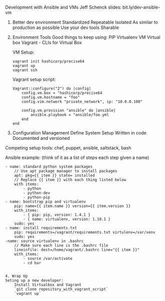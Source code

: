 Development with Ansible and VMs
Jeff Schenck
slides: bit.ly/dev-ansible-vm


1. Better dev environment
Standardized
Repeatable
Isolated
As similar to production as possible
Use your dev tools
Sharable

2. Environment Tools
Good things to keep using:
    PIP
    Virtualenv
VM
    Virtual box
    Vagrant - CLIs for Virtual Box

    VM Setup:
    ```
    vagrant init hashicorp/precise64
    vagrant up
    vagrant ssh
    ```

    Vagrant setup script:
    ```
    Vagrant::configure("2") do |config|
        config.vm.box = "hashicorp/precise64
        config.vm.hostname = "foo"
        config.vim.network "private_network", ip: "10.0.0.100"

        config.vm.provision "ansible" do |ansible|
            ansible.playbook = "ansible/foo.yml
        end
    end
    ```

3. Configuration Management
Define System Setup
Written in code
Documented and versioned

Competing setup tools:
chef, puppet, ansible, saltstack, bash

Ansible example:
(think of it as a list of steps each step given a name)
```
- name: standard python system packages
    // Use apt package manager to install packages
    apt: pkg={{ item }} state= installed
    // Replace {{ item }} with each thing listed below
    with items:
        - python
        - python-dev
        - python-pip
- name: bootstrap pip and virtualenv
    pip: name={{ item.name }} version={{ item.version }}
    with_items:
        - { pip: pip, version: 1.4.1 }
        - { name: virtualenv, version: 1.10.1 }
    sudo: yes
- name: install requirements.txt
    pip: requirements=/vagrant/requirements.txt virtulenv=/var/venv
    sudo: yes
-name: source virtualenv in .bashrc
    // Make sure each line is the .bashrc file
    lineinfile: dest=/home/vagrant/.bashrc line="{{ item }}"
    with_items:
        - source /var/activate
        - cd bar


4. Wrap Up
Seting up a new developer:
    Install Virtualbox and Vagrant
    `git clone repository_with_vagrant_script`
    `vagrant up`




